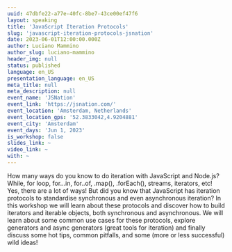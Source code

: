```yaml
---
uuid: 47dbfe22-a77e-40fc-8be7-43ce00ef47f6
layout: speaking
title: 'JavaScript Iteration Protocols'
slug: 'javascript-iteration-protocols-jsnation'
date: 2023-06-01T12:00:00.000Z
author: Luciano Mammino
author_slug: luciano-mammino
header_img: null
status: published
language: en_US
presentation_language: en_US
meta_title: null
meta_description: null
event_name: 'JSNation'
event_link: 'https://jsnation.com/'
event_location: 'Amsterdam, Netherlands'
event_location_gps: '52.3833042,4.9204881'
event_city: 'Amsterdam'
event_days: 'Jun 1, 2023'
is_workshop: false
slides_link: ~
video_link: ~
with: ~
---
```


How many ways do you know to do iteration with JavaScript and Node.js? While, for loop, for...in, for..of, .map(), .forEach(), streams, iterators, etc! Yes, there are a lot of ways! But did you know that JavaScript has iteration protocols to standardise synchronous and even asynchronous iteration? In this workshop we will learn about these protocols and discover how to build iterators and iterable objects, both synchronous and asynchronous. We will learn about some common use cases for these protocols, explore generators and async generators (great tools for iteration) and finally discuss some hot tips, common pitfalls, and some (more or less successful) wild ideas!